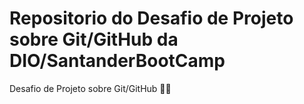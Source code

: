 # Repositorio do Desafio de Projeto sobre Git/GitHub da DIO/SantanderBootCamp 
Desafio de Projeto sobre Git/GitHub 🤩🚀


